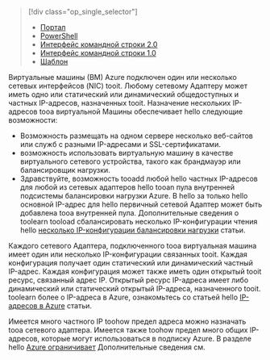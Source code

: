> [!div class="op_single_selector"]
> * [Портал](../articles/virtual-network/virtual-network-multiple-ip-addresses-portal.md)
> * [PowerShell](../articles/virtual-network/virtual-network-multiple-ip-addresses-powershell.md)
> * [Интерфейс командной строки 2.0](../articles/virtual-network/virtual-network-multiple-ip-addresses-cli.md)
> * [Интерфейс командной строки 1.0](../articles/virtual-network/virtual-network-multiple-ip-addresses-cli-nodejs.md)
> * [Шаблон](../articles/virtual-network/virtual-network-multiple-ip-addresses-template.md)
>

Виртуальные машины (ВМ) Azure подключен один или несколько сетевых интерфейсов (NIC) tooit. Любому сетевому Адаптеру может иметь одно или статический или динамический общедоступных и частных IP-адресов, назначенных tooit. Назначение нескольких IP-адресов tooa виртуальной Машины обеспечивает hello следующие возможности:

* Возможность размещать на одном сервере несколько веб-сайтов или служб с разными IP-адресами и SSL-сертификатами.
* возможность использовать виртуальную машину в качестве виртуального сетевого устройства, такого как брандмауэр или балансировщик нагрузки.
* Здравствуйте, возможность tooadd любой hello частных IP-адресов для любой из сетевых адаптеров hello tooan пула внутренней подсистемы балансировки нагрузки Azure. В hello за только hello основной IP-адрес для hello первичный сетевой Адаптер может быть добавлена tooa внутренней пула. Дополнительные сведения о toolearn tooload сбалансировать несколько IP-конфигурации чтения hello [несколько IP-конфигурации балансировки нагрузки](../articles/load-balancer/load-balancer-multiple-ip.md?toc=%2fazure%2fvirtual-network%2ftoc.json) статьи.

Каждого сетевого Адаптера, подключенного tooa виртуальная машина имеет один или несколько IP-конфигурации связанных tooit. Каждая конфигурация получает один статический или динамический частный IP-адрес. Каждая конфигурация может также иметь один открытый tooit ресурс, связанный адрес IP. Открытый ресурс IP-адреса имеет либо динамический или статический открытый IP-адреса, назначенного tooit. toolearn более о IP-адреса в Azure, ознакомьтесь со статьей hello [IP-адресов в Azure](../articles/virtual-network/virtual-network-ip-addresses-overview-arm.md) статьи. 

Имеется много частного IP toohow предел адреса можно назначать tooa сетевого адаптера. Имеется также toohow предел много общих IP-адресов, которые могут использоваться в подписку Azure. В разделе hello [Azure ограничивает](../articles/azure-subscription-service-limits.md?toc=%2fazure%2fvirtual-network%2ftoc.json#azure-resource-manager-virtual-networking-limits) Дополнительные сведения см.
